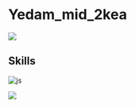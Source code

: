# Yedam_mid_2kea

<img src="https://capsule-render.vercel.app/api?type=waving&color=BDBDC8&height=150&section=header" />


## Skills
![js](https://img.shields.io/badge/JavaScript-F7DF1E?style=for-the-badge&logo=JavaScript&logoColor=white)

<img src="https://capsule-render.vercel.app/api?type=waving&color=BDBDC8&height=150&section=footer" />

